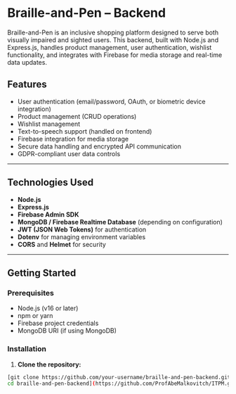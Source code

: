 # Braille-and-Pen – Backend

Braille-and-Pen is an inclusive shopping platform designed to serve both visually impaired and sighted users. This backend, built with Node.js and Express.js, handles product management, user authentication, wishlist functionality, and integrates with Firebase for media storage and real-time data updates.

## Features

- User authentication (email/password, OAuth, or biometric device integration)
- Product management (CRUD operations)
- Wishlist management
- Text-to-speech support (handled on frontend)
- Firebase integration for media storage
- Secure data handling and encrypted API communication
- GDPR-compliant user data controls

---

## Technologies Used

- **Node.js**
- **Express.js**
- **Firebase Admin SDK**
- **MongoDB / Firebase Realtime Database** (depending on configuration)
- **JWT (JSON Web Tokens)** for authentication
- **Dotenv** for managing environment variables
- **CORS** and **Helmet** for security

---

## Getting Started

### Prerequisites

- Node.js (v16 or later)
- npm or yarn
- Firebase project credentials
- MongoDB URI (if using MongoDB)

### Installation

1. **Clone the repository:**

```bash
[git clone https://github.com/your-username/braille-and-pen-backend.git
cd braille-and-pen-backend](https://github.com/ProfAbeMalkovitch/ITPM.git)
